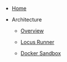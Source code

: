 
- [Home](/)

- Architecture
  - [Overview](architecure_overview.md)
  
  - [Locus Runner](locus_runner.md)
  
  - [Docker Sandbox](docker_sandbox.md)
